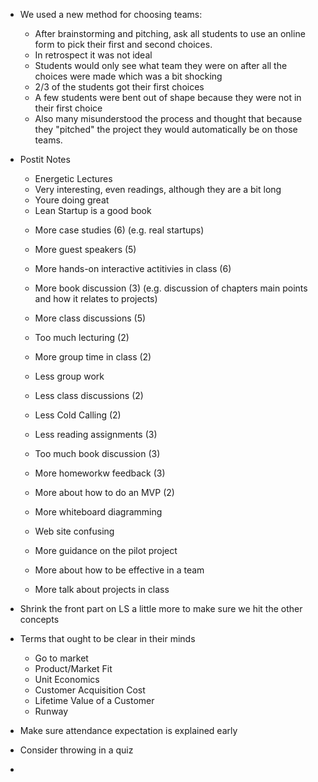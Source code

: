 * We used a new method for choosing teams:
  * After brainstorming and pitching, ask all students to use an online form to pick their first and second choices.
  * In retrospect it was not ideal
  * Students would only see what team they were on after all the choices were made which was a bit shocking
  * 2/3 of the students got their first choices
  * A few students were bent out of shape because they were not in their first choice
  * Also many misunderstood the process and thought that because they "pitched" the project they would automatically be on those teams.

* Postit Notes

    + Energetic Lectures
    + Very interesting, even readings, although they are a bit long
    + Youre doing great
    + Lean Startup is a good book

    - More case studies (6) (e.g. real startups)
    - More guest speakers (5)

    - More hands-on interactive actitivies in class (6)
    - More book discussion (3) (e.g. discussion of chapters main points and how it relates to projects)
    - More class discussions (5)
    - Too much lecturing (2)

    - More group time in class (2)
    - Less group work 

    - Less class discussions (2)
    - Less Cold Calling (2)
    - Less reading assignments (3)
    - Too much book discussion (3)
    - More homeworkw feedback (3)
    - More about how to do an MVP (2)


    - More whiteboard diagramming
    - Web site confusing
    - More guidance on the pilot project
    - More about how to be effective in a team
    - More talk about projects in class

* Shrink the front part on LS a little more to make sure we hit the other concepts
* Terms that ought to be clear in their minds
  * Go to market
  * Product/Market Fit
  * Unit Economics
  * Customer Acquisition Cost
  * Lifetime Value of a Customer
  * Runway
* Make sure attendance expectation is explained early
* Consider throwing in a quiz
* 

